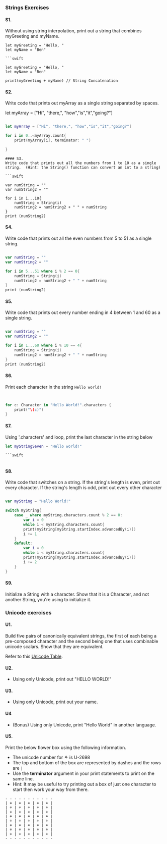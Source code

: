 ### Strings Exercises

#### S1.
Without using string interpolation, print out a string that combines myGreeting and myName.

```
let myGreeting = "Hello, "
let myName = "Ben"

```swift

let myGreeting = "Hello, "
let myName = "Ben"

print(myGreeting + myName) // String Concatenation

```
#### S2.
Write code that prints out myArray as a single string separated by spaces.


let myArray = ["Hi", "there,", "how","is","it","going?"]

```swift

let myArray = ["Hi", "there,", "how","is","it","going?"]

for i in 0..<myArray.count{
    print(myArray[i], terminator: " ")

}

```




```
#### S3.
Write code that prints out all the numbers from 1 to 10 as a single string.  (Hint: the String() function can convert an int to a string)

```swift

var numString = ""
var numString2 = ""

for i in 1...10{
    numString = String(i)
    numString2 = numString2 + " " + numString
}
print (numString2)

```



#### S4.
Write code that prints out all the even numbers from 5 to 51 as a single string.

```swift

var numString = ""
var numString2 = ""

for i in 5...51 where i % 2 == 0{
    numString = String(i)
    numString2 = numString2 + " " + numString
}
print (numString2)

```


#### S5.
Write code that prints out every number ending in 4 between 1 and 60 as a single string.

```swift

var numString = ""
var numString2 = ""

for i in 1...60 where i % 10 == 4{
    numString = String(i)
    numString2 = numString2 + " " + numString
}
print (numString2)

```


#### S6.
Print each character in the string ```Hello world!```

```swift


for c: Character in "Hello World!".characters {
    print("\(c)")
}

```

#### S7.
Using '.characters' and loop, print the last character in the string below
```swift
let myStringSeven = "Hello world!"

```swift



```

#### S8.
Write code that switches on a string.  If the string's length is even, print out every character.  If the string's length is odd, print out every other character

```swift

var myString = "Hello World!"

switch myString{
    case _ where myString.characters.count % 2 == 0:
        var i = 0
        while i < myString.characters.count{
        print(myString[myString.startIndex.advancedBy(i)])
        i += 1
    }
    default:
        var i = 0
        while i < myString.characters.count{
        print(myString[myString.startIndex.advancedBy(i)])
        i += 2
    }
}

```


#### S9.
Initialize a String with a character. Show that it is a Character, and not another String, you're using
to initialize it.

### Unicode exercises

#### U1.
Build five pairs of canonically equivalent strings, the first of each being a pre-composed character and
the second being one that uses combinable unicode scalars. Show that they are equivalent.

Refer to this [Unicode Table](http://unicode-table.com/en/).

#### U2.
* Using only Unicode, print out "HELLO WORLD!"

#### U3.
* Using only Unicode, print out your name.

#### U4
* (Bonus) Using only Unicode, print "Hello World" in another language.

#### U5.
Print the below flower box using the following information.
* The unicode number for ⚘ is U-2698
* The top and bottom of the box are represented by dashes and the rows are ```|```
* Use the __terminator__ argument in your print statements to print on the same line.
* Hint: It may be useful to try printing out a box of just one character to start then work your way from there.

```
- - - - - - - - - - -
| ⚘ | ⚘ | ⚘ | ⚘ | ⚘ |
| ⚘ | ⚘ | ⚘ | ⚘ | ⚘ |
| ⚘ | ⚘ | ⚘ | ⚘ | ⚘ |
| ⚘ | ⚘ | ⚘ | ⚘ | ⚘ |
| ⚘ | ⚘ | ⚘ | ⚘ | ⚘ |
| ⚘ | ⚘ | ⚘ | ⚘ | ⚘ |
| ⚘ | ⚘ | ⚘ | ⚘ | ⚘ |
| ⚘ | ⚘ | ⚘ | ⚘ | ⚘ |
- - - - - - - - - - -

```
